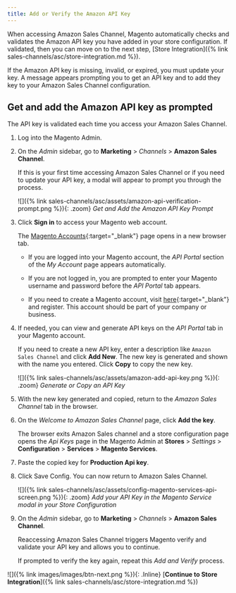 ```yaml
---
title: Add or Verify the Amazon API Key
---
```



When accessing Amazon Sales Channel, Magento automatically checks and validates the Amazon API key you have added in your store configuration. If validated, then you can move on to the next step, [Store Integration]({% link sales-channels/asc/store-integration.md %}).

If the Amazon API key is missing, invalid, or expired, you must update your key. A message appears prompting you to get an API key and to add they key to your Amazon Sales Channel configuration.

## Get and add the Amazon API key as prompted

The API key is validated each time you access your Amazon Sales Channel.

1. Log into the Magento Admin.

1. On the _Admin_ sidebar, go to **Marketing** > _Channels_ > **Amazon Sales Channel**.

    If this is your first time accessing Amazon Sales Channel or if you need to update your API key, a modal will appear to prompt you through the process.

    ![]({% link sales-channels/asc/assets/amazon-api-verification-prompt.png %}){: .zoom}
    _Get and Add the Amazon API Key Prompt_

1. Click **Sign in** to access your Magento web account.

    The [Magento Accounts][1]{:target="_blank"} page opens in a new browser tab.

   - If you are logged into your Magento account, the _API Portal_ section of the _My Account_ page appears automatically.

   - If you are not logged in, you are prompted to enter your Magento username and password before the _API Portal_ tab appears.

   - If you need to create a Magento account, visit [here][2]{:target="_blank"} and register. This account should be part of your company or business.

1. If needed, you can view and generate API keys on the _API Portal_ tab in your Magento account.

    If you need to create a new API key, enter a description like `Amazon Sales Channel` and click **Add New**. The new key is generated and shown with the name you entered. Click **Copy** to copy the new key.

    ![]({% link sales-channels/asc/assets/amazon-add-api-key.png %}){: .zoom}
    _Generate or Copy an API Key_

1. With the new key generated and copied, return to the _Amazon Sales Channel_ tab in the browser.

1. On the _Welcome to Amazon Sales Channel_ page, click **Add the key**.

    The browser exits Amazon Sales channel and a store configuration page opens the _Api Keys_ page in the Magento Admin at **Stores** > _Settings_ > **Configuration** > **Services** > **Magento Services**.

1. Paste the copied key for **Production Api key**.

1. Click <span class="btn">Save Config</span>. You can now return to Amazon Sales Channel.

    ![]({% link sales-channels/asc/assets/config-magento-services-api-screen.png %}){: .zoom}
    _Add your API Key in the Magento Service modal in your Store Configuration_

1. On the _Admin_ sidebar, go to **Marketing** > _Channels_ > **Amazon Sales Channel**.

   Reaccessing Amazon Sales Channel triggers Magento verify and validate your API key and allows you to continue.

   If prompted to verify the key again, repeat this _Add and Verify_ process.

![]({% link images/images/btn-next.png %}){: .Inline} [**Continue to Store Integration**]({% link sales-channels/asc/store-integration.md %})

[1]: https://account.magento.com/apiportal/index/index/
[2]: https://account.magento.com/customer/account/login?_ga=2.148719543.106278199.1554930092-1646992284.1551820871
